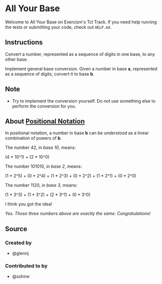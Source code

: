 # All Your Base

Welcome to All Your Base on Exercism's Tcl Track.
If you need help running the tests or submitting your code, check out `HELP.md`.

## Instructions

Convert a number, represented as a sequence of digits in one base, to any other base.

Implement general base conversion. Given a number in base **a**,
represented as a sequence of digits, convert it to base **b**.

## Note

- Try to implement the conversion yourself.
  Do not use something else to perform the conversion for you.

## About [Positional Notation](https://en.wikipedia.org/wiki/Positional_notation)

In positional notation, a number in base **b** can be understood as a linear
combination of powers of **b**.

The number 42, *in base 10*, means:

(4 * 10^1) + (2 * 10^0)

The number 101010, *in base 2*, means:

(1 * 2^5) + (0 * 2^4) + (1 * 2^3) + (0 * 2^2) + (1 * 2^1) + (0 * 2^0)

The number 1120, *in base 3*, means:

(1 * 3^3) + (1 * 3^2) + (2 * 3^1) + (0 * 3^0)

I think you got the idea!

*Yes. Those three numbers above are exactly the same. Congratulations!*

## Source

### Created by

- @glennj

### Contributed to by

- @sshine